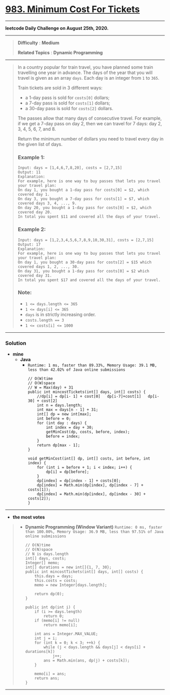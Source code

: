 # [983. Minimum Cost For Tickets](https://leetcode.com/problems/minimum-cost-for-tickets/)
---

**leetcode Daily Challenge on August 25th, 2020.**

---

> **Difficulty** : **Medium**
>
> **Related Topics** : **Dynamic Programming**

---

> In a country popular for train travel, you have planned some train travelling one year in advance.  The days of the year that you will travel is given as an array `days`.  Each day is an integer from `1` to `365`.
>
> Train tickets are sold in 3 different ways:
> * a 1-day pass is sold for `costs[0]` dollars;
> * a 7-day pass is sold for `costs[1]` dollars;
> * a 30-day pass is sold for `costs[2]` dollars.
>
> The passes allow that many days of consecutive travel.  For example, if we get a 7-day pass on day 2, then we can travel for 7 days: day 2, 3, 4, 5, 6, 7, and 8.
>
> Return the minimum number of dollars you need to travel every day in the given list of days.
>
>
>
> ### Example 1:
> ```
> Input: days = [1,4,6,7,8,20], costs = [2,7,15]
> Output: 11
> Explanation:
> For example, here is one way to buy passes that lets you travel your travel plan:
> On day 1, you bought a 1-day pass for costs[0] = $2, which covered day 1.
> On day 3, you bought a 7-day pass for costs[1] = $7, which covered days 3, 4, ..., 9.
> On day 20, you bought a 1-day pass for costs[0] = $2, which covered day 20.
> In total you spent $11 and covered all the days of your travel.
> ```
>
> ### Example 2:
> ```
> Input: days = [1,2,3,4,5,6,7,8,9,10,30,31], costs = [2,7,15]
> Output: 17
> Explanation:
> For example, here is one way to buy passes that lets you travel your travel plan:
> On day 1, you bought a 30-day pass for costs[2] = $15 which covered days 1, 2, ..., 30.
> On day 31, you bought a 1-day pass for costs[0] = $2 which covered day 31.
> In total you spent $17 and covered all the days of your travel.
> ```
>
> ### Note:
> * `1 <= days.length <= 365`
> * `1 <= days[i] <= 365`
> * `days` is in strictly increasing order.
> * `costs.length == 3`
> * `1 <= costs[i] <= 1000`

---

### Solution
* **mine**
  * **Java**
    * `Runtime: 1 ms, faster than 89.33%, Memory Usage: 39.1 MB, less than 42.02% of Java online submissions`
      ```
      // O(W)time
      // O(W)space
      // W = Max(day) + 31
      public int mincostTickets(int[] days, int[] costs) {
          //dp[i] = dp[i- 1] + cost[0]   dp[i-7]+cost[1]   dp[i-30] + cost[2]
          int n = days.length;
          int max = days[n - 1] + 31;
          int[] dp = new int[max];
          int before = 0;
          for (int day : days) {
              int index = day + 30;
              getMinCost(dp, costs, before, index);
              before = index;
          }
          return dp[max - 1];
      }

      void getMinCost(int[] dp, int[] costs, int before, int index) {
          for (int i = before + 1; i < index; i++) {
              dp[i] = dp[before];
          }
          dp[index] = dp[index - 1] + costs[0];
          dp[index] = Math.min(dp[index], dp[index - 7] + costs[1]);
          dp[index] = Math.min(dp[index], dp[index - 30] + costs[2]);
      }
      ```

---

* **the most votes**
>  * **Dynamic Programming (Window Variant)** `Runtime: 0 ms, faster than 100.00%, Memory Usage: 36.9 MB, less than 97.51% of Java online submissions`
>    ```
>    // O(N)time 
>    // O(N)space   
>    // N is days.length
>    int[] days, costs;
>    Integer[] memo;
>    int[] durations = new int[]{1, 7, 30};
>    public int mincostTickets(int[] days, int[] costs) {
>        this.days = days;
>        this.costs = costs;
>        memo = new Integer[days.length];
>    
>        return dp(0);
>    }
>    
>    public int dp(int i) {
>        if (i >= days.length)
>            return 0;
>        if (memo[i] != null)
>            return memo[i];
>    
>        int ans = Integer.MAX_VALUE;
>        int j = i;
>        for (int k = 0; k < 3; ++k) {
>            while (j < days.length && days[j] < days[i] + durations[k])
>                j++;
>            ans = Math.min(ans, dp(j) + costs[k]);
>        }
>    
>        memo[i] = ans;
>        return ans;
>    }
>    ```


---
